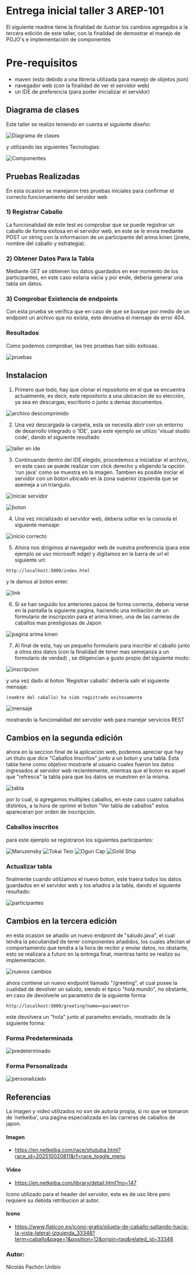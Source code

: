 # Entrega inicial taller 3 AREP-101

El siguiente readme tiene la finalidad de ilustrar los cambios agregados a la tercera edición
de este taller, con la finalidad de demostrar el manejo de POJO's e implementación de componentes

# Pre-requisitos
- maven (esto debido a una libreria utilizada para manejo de objetos json)
- navegador web (con la finalidad de ver el servidor web)
- un IDE de preferencia (para poder inicializar el servidor)

## Diagrama de clases

Este taller se realizo teniendo en cuenta el siguiente diseño:

![Diagrama de clases](/src/resources/Diagrama%20de%20clases.png)

y utilizando las siguientes Tecnologias:

![Componentes](/src/resources/tech%20stack.png)

## Pruebas Realizadas

En esta ocasion se manejaron tres pruebas iniciales para confirmar el correcto funcionamiento del servidor web

### 1) Registrar Caballo

La funcionalidad de este test es comprobar que se puede registrar un caballo de forma exitosa en el 
servidor web, en este se le envia mediante POST un string con la informacion de un participante del
arima kinen (jinete, nombre del caballo y estrategia).

### 2) Obtener Datos Para la Tabla

Mediante GET se obtienen los datos guardados en ese momento de los participantes, en este caso
estaria vacia y por ende, deberia generar una tabla sin datos.

### 3) Comprobar Existencia de endpoints

Con esta prueba se verifica que en caso de que se busque por medio de un endpoint un archivo que no 
exista, este devuelva el mensaje de error 404.

### Resultados
Como podemos comprobar, las tres pruebas han sido exitosas.

![pruebas](/src/resources/pruebas.png)

## Instalacion

1) Primero que todo, hay que clonar el repositorio en el que se encuentra actualmente, es decir, este repositorio a una ubicacion de su elección, ya sea en descargas, escritorio o junto a demas documentos.

![archivo descomprimido](/src/resources/carpeta.png)

2) Una vez descargada la carpeta, esta se necesita abrir con un entorno de desarrollo integrado o 'IDE', para este ejemplo se utilizo 'visual studio code', dando el siguiente resultado 

![taller en ide](/src/resources/ide.png)

3) Continuando dentro del IDE elegido, procedemos a inicializar el archivo, en este caso se puede realizar con click derecho y eligiendo la opción 'run java' como se muestra en la imagen. Tambien es posible iniciar el servidor con un boton ubicado en la zona superior izquierda que se asemeja a un triangulo.

![iniciar servidor](/src/resources/correr%20servidor.png)

![boton](/src/resources/boton.png)

4) Una vez inicializado el servidor web, deberia soltar en la consola el siguiente mensaje:

![inicio correcto](/src/resources/inicio.png)

5) Ahora nos dirigimos al navegador web de nuestra preferencia (para este ejemplo se uso microsoft edge) y digitamos en la barra de url el siguiente url:

```
http://localhost:5000/index.html
```
y le damos al boton enter.

![link](/src/resources/enlace.png)

6) Si se han seguido los anteriores pasos de forma correcta, deberia verse en la pantalla la siguiente pagina, haciendo una imitiación de un formulario de inscripción para el arima kinen, una de las carreras de caballos mas prestigiosas de Japon 

![pagina arima kinen](/src/resources/pagina%20funcionando.png)

7) Al final de esta, hay un pequeño formulario para inscribir el caballo junto a otros dos datos (con la finalidad de tener mas semejanza a un formulario de verdad) , se diligencian a gusto propio del siguiente modo:

![inscripcion](/src/resources/inscripcion.png)

y una vez dado al boton 'Registrar caballo' deberia salir el siguiente mensaje:

```
(nombre del caballo) ha sido registrado exitosamente
```

![mensaje](/src/resources/mensaje.png)

mostrando la funcionalidad del servidor web para manejar servicios REST

## Cambios en la segunda edición

ahora en la seccion final de la aplicación web, podemos apreciar que hay un titulo
que dice "Caballos Inscritos" junto a un boton y una tabla. Esta tabla tiene como objetivo mostrarle al usuario cuales fueron los datos ingresados al servidor web recientemente, mientras que el boton es aquel que "refresca" la tabla para que los datos se muestren en la
misma.

![tabla](/src/resources/cambios.png)

por lo cual, si agregamos multiples caballos, en este caso cuatro caballos distintos, a la hora  de oprimir 
el boton "Ver tabla de caballos" estos apareceran por orden de inscripción.

### Caballos inscritos

para este ejemplo se registraron los siguientes participantes:

![Maruzensky](/src/resources/maru.png)
![Tokai Teio](/src/resources/teio.png)
![Oguri Cap](/src/resources/oguri.png)
![Gold Ship](/src/resources/golshi.png)

### Actualizar tabla

finalmente cuando utilizamos el nuevo boton, este traera todos los datos
guardados en el servidor web y los añadira a la tabla, dando el siguiente resultado:

![participantes](/src/resources/participantes.png)

## Cambios en la tercera edición

en esta ocasion se añadio un nuevo endpoint de "saludo.java", el cual tendra la peculiaridad
de tener componentes añadidos, los cuales afectan el comportamiento que tendra a la hora de recibir y enviar
datos, no obstante, esto se realizara a futuro en la entrega final, mientras tanto se realizo su implementación.

![nuevos cambios](/src/resources/nuevos%20cambios.png)

ahora contiene un nuevo endpoint llamado "/greeting", el cual posee la cualidad de devolver un saludo, siendo el 
tipico "hola mundo", no obstante, en caso de devolverle un parametro de la siguiente forma:

```
http://localhost:5000/greeting?name=<parametro>
```

este devolvera un "hola" junto al parametro enviado, mostrado de la siguiente forma:

### Forma Predeterminada

![predeterminado](/src/resources/predeterminado.png)

### Forma Personalizada

![personalizado](/src/resources/personalizado.png)

## Referencias

La imagen y video utilizados no son de autoria propia, si no que se tomaron de 'netkeiba', una pagina especializada en las carreras de caballos de japon.

#### Imagen
- https://en.netkeiba.com/race/shutuba.html?race_id=202510020811&rf=race_toggle_menu
#### Video
- https://en.netkeiba.com/library/detail.html?no=147

Icono utilizado para el header del servidor, este es de uso libre pero requiere su debida retribucion al autor.
#### Icono
- https://www.flaticon.es/icono-gratis/silueta-de-caballo-saltando-hacia-la-vista-lateral-izquierda_33348?term=caballo&page=1&position=12&origin=tag&related_id=33348

### Autor:
Nicolás Pachón Unibio


